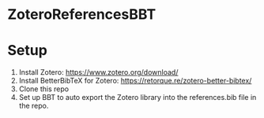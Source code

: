 # ZoteroReferencesBBT

# Setup
1. Install Zotero: https://www.zotero.org/download/
2. Install BetterBibTeX for Zotero: https://retorque.re/zotero-better-bibtex/
3. Clone this repo
4. Set up BBT to auto export the Zotero library into the references.bib file in the repo.
